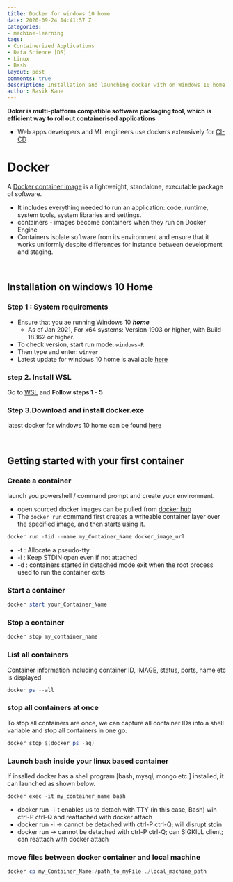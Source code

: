 ```yaml
---
title: Docker for windows 10 home
date: 2020-09-24 14:41:57 Z
categories:
- machine-learning
tags:
- Containerized Applications
- Data Science [DS]
- Linux
- Bash
layout: post
comments: true
description: Installation and launching docker with on Windows 10 home
author: Rasik Kane
---
```


**Doker is multi-platform compatible software packaging tool, which is efficient way to roll out containerised applications**
* Web apps developers and ML engineers use dockers extensively for [CI-CD](https://www.docker.com/blog/best-practices-for-using-docker-hub-for-ci-cd/) 

# Docker
A [Docker container image](https://www.docker.com/resources/what-container) is a lightweight, standalone, executable package of software.
* It includes everything needed to run an application: code, runtime, system tools, system libraries and settings.
* containers - images become containers when they run on Docker Engine
* Containers isolate software from its environment and ensure that it works uniformly despite differences for instance between development and staging.

<br>


## Installation on windows 10 Home

### Step 1 : System requirements
* Ensure that you ae running Windows 10 ***home***
  * As of Jan 2021, For x64 systems: Version 1903 or higher, with Build 18362 or higher.
* To check version, start run mode:
```windows-R```
* Then type and enter:
```winver```
* Latest update for windows 10 home is available [here](https://www.microsoft.com/en-gb/software-download/windows10)

### step 2. Install WSL
Go to [WSL](https://docs.microsoft.com/en-us/windows/wsl/install-win10#step-1---enable-the-windows-subsystem-for-linux) and **Follow steps 1 - 5**

### Step 3.Download and install docker.exe
latest docker for windows 10 home can be found [here](https://desktop.docker.com/win/stable/Docker%20Desktop%20Installer.exe)

<br>

## Getting started with your first container

### Create a container
launch you powershell / command prompt and create yuor environment.
* open sourced docker images can be pulled from [docker hub](https://hub.docker.com/) 
* The ```docker run``` command first creates a writeable container layer over the specified image, and then starts using it.
```powershell
docker run -tid --name my_Container_Name docker_image_url
```
* -t : Allocate a pseudo-tty
* -i : Keep STDIN open even if not attached
* -d : containers started in detached mode exit when the root process used to run the container exits

### Start a container
```powershell
docker start your_Container_Name
```

### Stop a container
```powershell
docker stop my_container_name
```

### List all containers
Container information including container ID, IMAGE, status, ports, name etc is displayed
```powershell
docker ps --all
```

### stop all containers at once
To stop all containers are once, we can capture all container IDs into a shell variable and stop all containers in one go.
```powershell
docker stop $(docker ps -aq)
```

### Launch bash inside your linux based container
If insalled docker has a shell program [bash, mysql, mongo etc.] installed, it can launched as shown below.
```powershell
docker exec -it my_container_name bash
```
* docker run -i-t  enables us to detach with TTY (in this case, Bash) wih ctrl-P ctrl-Q and reattached with docker attach
* docker run -i → cannot be detached with ctrl-P ctrl-Q; will disrupt stdin
* docker run → cannot be detached with ctrl-P ctrl-Q; can SIGKILL client; can reattach with docker attach

### move files between docker container and local machine
```powershell
docker cp my_Container_Name:/path_to_myFile ./local_machine_path
```

